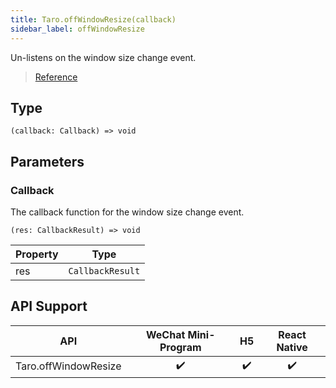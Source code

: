 ```yaml
---
title: Taro.offWindowResize(callback)
sidebar_label: offWindowResize
---
```


Un-listens on the window size change event.

> [Reference](https://developers.weixin.qq.com/miniprogram/en/dev/api/ui/window/wx.offWindowResize.html)

## Type

```tsx
(callback: Callback) => void
```

## Parameters

### Callback

The callback function for the window size change event.

```tsx
(res: CallbackResult) => void
```

<table>
  <thead>
    <tr>
      <th>Property</th>
      <th>Type</th>
    </tr>
  </thead>
  <tbody>
    <tr>
      <td>res</td>
      <td><code>CallbackResult</code></td>
    </tr>
  </tbody>
</table>

## API Support

| API | WeChat Mini-Program | H5 | React Native |
| :---: | :---: | :---: | :---: |
| Taro.offWindowResize | ✔️ | ✔️ | ✔️ |
